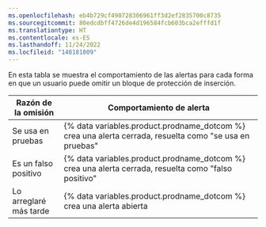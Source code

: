 ```yaml
---
ms.openlocfilehash: eb4b729cf490728306961ff3d2ef2835700c8735
ms.sourcegitcommit: 80edcdbff4726de4d196584fcb603bca2efffd1f
ms.translationtype: HT
ms.contentlocale: es-ES
ms.lasthandoff: 11/24/2022
ms.locfileid: "148181809"
---
```

En esta tabla se muestra el comportamiento de las alertas para cada forma en que un usuario puede omitir un bloque de protección de inserción.

| Razón de la omisión         | Comportamiento de alerta                                              |
|-----------------------|------------------------------------------------------|
| Se usa en pruebas    | {% data variables.product.prodname_dotcom %} crea una alerta cerrada, resuelta como "se usa en pruebas"  |
| Es un falso positivo | {% data variables.product.prodname_dotcom %} crea una alerta cerrada, resuelta como "falso positivo" |
| Lo arreglaré más tarde     | {% data variables.product.prodname_dotcom %} crea una alerta abierta                                |